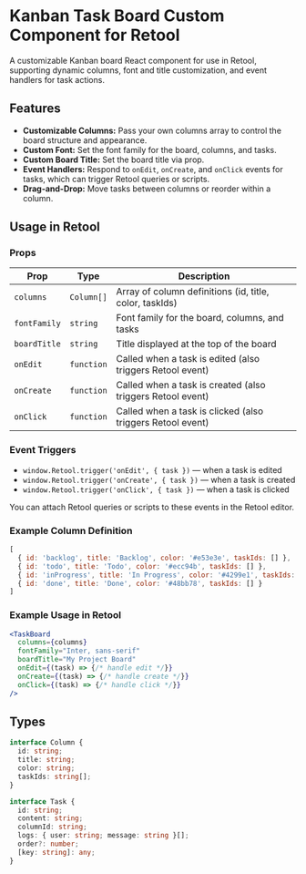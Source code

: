 # Kanban Task Board Custom Component for Retool

A customizable Kanban board React component for use in Retool, supporting dynamic columns, font and title customization, and event handlers for task actions.

## Features
- **Customizable Columns:** Pass your own columns array to control the board structure and appearance.
- **Custom Font:** Set the font family for the board, columns, and tasks.
- **Custom Board Title:** Set the board title via prop.
- **Event Handlers:** Respond to `onEdit`, `onCreate`, and `onClick` events for tasks, which can trigger Retool queries or scripts.
- **Drag-and-Drop:** Move tasks between columns or reorder within a column.

## Usage in Retool

### Props
| Prop         | Type      | Description |
|--------------|-----------|-------------|
| `columns`    | `Column[]`| Array of column definitions (id, title, color, taskIds) |
| `fontFamily` | `string`  | Font family for the board, columns, and tasks |
| `boardTitle` | `string`  | Title displayed at the top of the board |
| `onEdit`     | `function`| Called when a task is edited (also triggers Retool event) |
| `onCreate`   | `function`| Called when a task is created (also triggers Retool event) |
| `onClick`    | `function`| Called when a task is clicked (also triggers Retool event) |

### Event Triggers
- `window.Retool.trigger('onEdit', { task })` — when a task is edited
- `window.Retool.trigger('onCreate', { task })` — when a task is created
- `window.Retool.trigger('onClick', { task })` — when a task is clicked

You can attach Retool queries or scripts to these events in the Retool editor.

### Example Column Definition
```js
[
  { id: 'backlog', title: 'Backlog', color: '#e53e3e', taskIds: [] },
  { id: 'todo', title: 'Todo', color: '#ecc94b', taskIds: [] },
  { id: 'inProgress', title: 'In Progress', color: '#4299e1', taskIds: [] },
  { id: 'done', title: 'Done', color: '#48bb78', taskIds: [] }
]
```

### Example Usage in Retool
```jsx
<TaskBoard
  columns={columns}
  fontFamily="Inter, sans-serif"
  boardTitle="My Project Board"
  onEdit={(task) => {/* handle edit */}}
  onCreate={(task) => {/* handle create */}}
  onClick={(task) => {/* handle click */}}
/>
```

## Types
```ts
interface Column {
  id: string;
  title: string;
  color: string;
  taskIds: string[];
}

interface Task {
  id: string;
  content: string;
  columnId: string;
  logs: { user: string; message: string }[];
  order?: number;
  [key: string]: any;
}
```